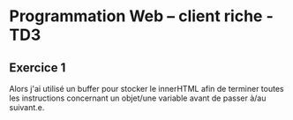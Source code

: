 # Programmation Web – client riche - TD3

## Exercice 1

Alors j'ai utilisé un buffer pour stocker le innerHTML afin de terminer toutes les instructions concernant un objet/une variable avant de passer à/au suivant.e.
